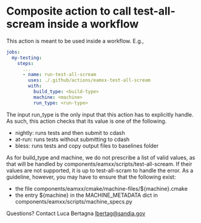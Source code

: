 # Composite action to call test-all-scream inside a workflow

This action is meant to be used inside a workflow. E.g.,

```yaml
jobs:
  my-testing:
    steps:
      ...
      - name: run-test-all-scream
        uses: ./.github/actions/eamxx-test-all-scream
        with:
          build_type: <build-type>
          machine: <machine>
          run_type: <run-type>
```

The input run_type is the only input that this action has to explicitly handle.
As such, this action checks that its value is one of the following.

- nightly: runs tests and then submit to cdash
- at-run: runs tests without submitting to cdash
- bless: runs tests and copy output files to baselines folder

As for build_type and machine, we do not prescribe a list of
valid values, as that will be handled by components/eamxx/scripts/test-all-scream.
If their values are not supported, it is up to test-all-scram to handle the error.
As a guideline, however, you may have to ensure that the following exist:

- the file components/eamxx/cmake/machine-files/${machine}.cmake
- the entry ${machine} in the MACHINE_METADATA dict in components/eamxx/scripts/machine_specs.py

 Questions? Contact Luca Bertagna [lbertag@sandia.gov](mailto:lbertag@sandia.gov)
